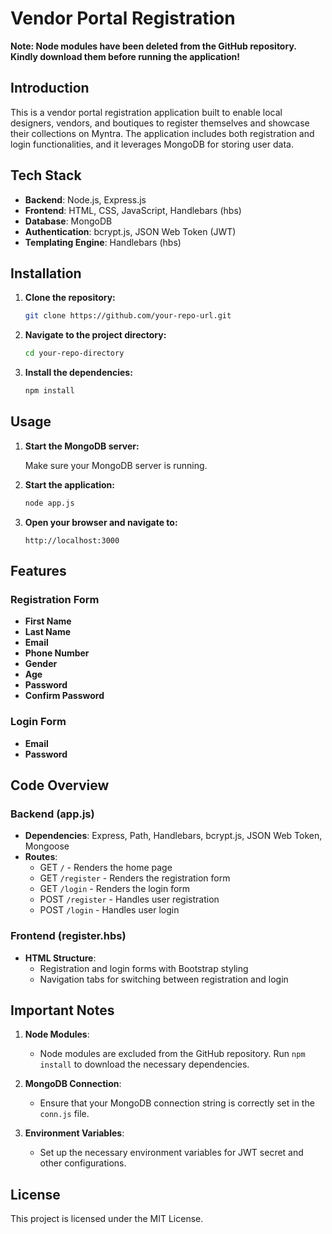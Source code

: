 # Vendor Portal Registration

**Note: Node modules have been deleted from the GitHub repository. Kindly download them before running the application!**

## Introduction

This is a vendor portal registration application built to enable local designers, vendors, and boutiques to register themselves and showcase their collections on Myntra. The application includes both registration and login functionalities, and it leverages MongoDB for storing user data.

## Tech Stack

- **Backend**: Node.js, Express.js
- **Frontend**: HTML, CSS, JavaScript, Handlebars (hbs)
- **Database**: MongoDB
- **Authentication**: bcrypt.js, JSON Web Token (JWT)
- **Templating Engine**: Handlebars (hbs)

## Installation

1. **Clone the repository:**

   ```bash
   git clone https://github.com/your-repo-url.git
   ```

2. **Navigate to the project directory:**

   ```bash
   cd your-repo-directory
   ```

3. **Install the dependencies:**

   ```bash
   npm install
   ```

## Usage

1. **Start the MongoDB server:**

   Make sure your MongoDB server is running.

2. **Start the application:**

   ```bash
   node app.js
   ```

3. **Open your browser and navigate to:**

   ```text
   http://localhost:3000
   ```

## Features

### Registration Form

- **First Name**
- **Last Name**
- **Email**
- **Phone Number**
- **Gender**
- **Age**
- **Password**
- **Confirm Password**

### Login Form

- **Email**
- **Password**

## Code Overview

### Backend (app.js)

- **Dependencies**: Express, Path, Handlebars, bcrypt.js, JSON Web Token, Mongoose
- **Routes**:
  - GET `/` - Renders the home page
  - GET `/register` - Renders the registration form
  - GET `/login` - Renders the login form
  - POST `/register` - Handles user registration
  - POST `/login` - Handles user login

### Frontend (register.hbs)

- **HTML Structure**:
  - Registration and login forms with Bootstrap styling
  - Navigation tabs for switching between registration and login

## Important Notes

1. **Node Modules**:
   - Node modules are excluded from the GitHub repository. Run `npm install` to download the necessary dependencies.
  
2. **MongoDB Connection**:
   - Ensure that your MongoDB connection string is correctly set in the `conn.js` file.

3. **Environment Variables**:
   - Set up the necessary environment variables for JWT secret and other configurations.

## License

This project is licensed under the MIT License.

